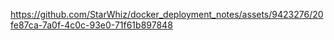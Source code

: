 https://github.com/StarWhiz/docker_deployment_notes/assets/9423276/20fe87ca-7a0f-4c0c-93e0-71f61b897848

